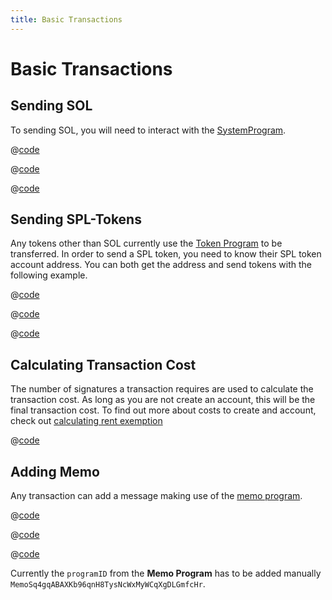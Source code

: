 ```yaml
---
title: Basic Transactions
---
```


# Basic Transactions

## Sending SOL

To sending SOL, you will need to interact with the [SystemProgram][1].

<CodeGroup>
  <CodeGroupItem title="TS" active>

@[code](@/code/basic-transactions/sending-sol/sending-sol.en.ts)

  </CodeGroupItem>
  <CodeGroupItem title="Wallet-Adapter">

@[code](@/code/basic-transactions/sending-sol/sending-sol.adapter.en.tsx)

  </CodeGroupItem>
  <CodeGroupItem title="CLI">

@[code](@/code/basic-transactions/sending-sol/sending-sol.en.sh)

  </CodeGroupItem>
</CodeGroup>

[1]: https://docs.solana.com/developing/runtime-facilities/programs#system-program

## Sending SPL-Tokens

Any tokens other than SOL currently use the [Token Program][1] to be
transferred. In order to send a SPL token, you need to know their
SPL token account address. You can both get the address and send tokens
with the following example.

<CodeGroup>
  <CodeGroupItem title="TS" active>

@[code](@/code/basic-transactions/sending-spl-token/sending-spl-token.en.ts)

  </CodeGroupItem>
  <CodeGroupItem title="Wallet-Adapter">

@[code](@/code/basic-transactions/sending-spl-token/sending-spl-token.adapter.en.tsx)

  </CodeGroupItem>
  <CodeGroupItem title="CLI">

@[code](@/code/basic-transactions/sending-spl-token/sending-spl-token.en.sh)

  </CodeGroupItem>
</CodeGroup>

[1]: https://spl.solana.com/token

## Calculating Transaction Cost

The number of signatures a transaction requires are used to calculate
the transaction cost. As long as you are not create an account, this
will be the final transaction cost. To find out more about costs to create
and account, check out [calculating rent exemption](accounts.md#calculating-rent-exemption)

<CodeGroup>
  <CodeGroupItem title="TS" active>

@[code](@/code/basic-transactions/calc-tx-cost/calc-tx-cost.en.ts)

  </CodeGroupItem>
</CodeGroup>

## Adding Memo

Any transaction can add a message making use of the [memo program][2].

<CodeGroup>
  <CodeGroupItem title="TS" active>

@[code](@/code/basic-transactions/memo/memo.en.ts)

  </CodeGroupItem>
  <CodeGroupItem title="Wallet-Adapter">

@[code](@/code/basic-transactions/sending-sol/sending-sol.adapter.en.tsx)

  </CodeGroupItem>
  <CodeGroupItem title="CLI">

@[code](@/code/basic-transactions/memo/memo.en.sh)

  </CodeGroupItem>
</CodeGroup>

Currently the `programID` from the **Memo Program** has to be added manually `MemoSq4gqABAXKb96qnH8TysNcWxMyWCqXgDLGmfcHr`.

[2]: https://spl.solana.com/memo
